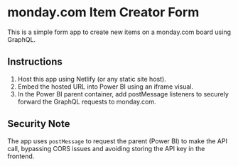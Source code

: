 # monday.com Item Creator Form

This is a simple form app to create new items on a monday.com board using GraphQL.

## Instructions

1. Host this app using Netlify (or any static site host).
2. Embed the hosted URL into Power BI using an iframe visual.
3. In the Power BI parent container, add postMessage listeners to securely forward the GraphQL requests to monday.com.

## Security Note

The app uses `postMessage` to request the parent (Power BI) to make the API call, bypassing CORS issues and avoiding storing the API key in the frontend.
